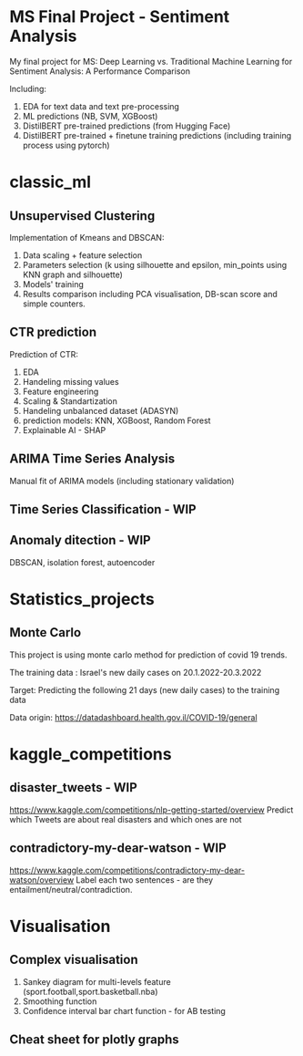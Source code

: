 # MS Final Project - Sentiment Analysis
My final project for MS: Deep Learning vs. Traditional Machine Learning for Sentiment Analysis: A Performance Comparison 

Including:
1. EDA for text data and text pre-processing
2. ML predictions (NB, SVM, XGBoost)
3. DistilBERT pre-trained predictions (from Hugging Face)
4. DistilBERT pre-trained + finetune training predictions (including training process using pytorch)
   
# classic_ml
## Unsupervised Clustering

Implementation of Kmeans and DBSCAN:
1. Data scaling + feature selection
2. Parameters selection (k using silhouette and epsilon, min_points using KNN graph and silhouette)
3. Models' training
4. Results comparison including PCA visualisation, DB-scan score and simple counters.

## CTR prediction
Prediction of CTR:
1. EDA
2. Handeling missing values
3. Feature engineering
4. Scaling & Standartization
5. Handeling unbalanced dataset (ADASYN)
6. prediction models: KNN, XGBoost, Random Forest
7. Explainable AI - SHAP

## ARIMA Time Series Analysis
Manual fit of ARIMA models (including stationary validation)

## Time Series Classification - WIP

## Anomaly ditection - WIP
DBSCAN, isolation forest, autoencoder


# Statistics_projects
## Monte Carlo
This project is using monte carlo method for prediction of covid 19 trends.

The training data : Israel's new daily cases on 20.1.2022-20.3.2022

Target: Predicting the following 21 days (new daily cases) to the training data

Data origin: https://datadashboard.health.gov.il/COVID-19/general

# kaggle_competitions

## disaster_tweets - WIP
https://www.kaggle.com/competitions/nlp-getting-started/overview
Predict which Tweets are about real disasters and which ones are not

## contradictory-my-dear-watson - WIP
https://www.kaggle.com/competitions/contradictory-my-dear-watson/overview
Label each two sentences - are they entailment/neutral/contradiction.

# Visualisation
## Complex visualisation
1. Sankey diagram for multi-levels feature (sport.football,sport.basketball.nba)
2. Smoothing function
3. Confidence interval bar chart function - for AB testing

## Cheat sheet for plotly graphs
